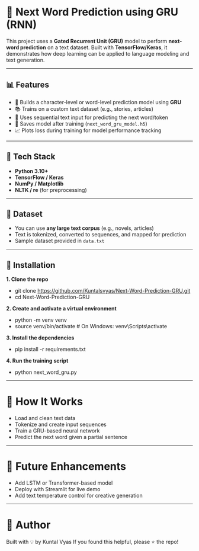 # 🔮 Next Word Prediction using GRU (RNN)

This project uses a **Gated Recurrent Unit (GRU)** model to perform **next-word prediction** on a text dataset. Built with **TensorFlow/Keras**, it demonstrates how deep learning can be applied to language modeling and text generation.

---

## 📊 Features

- 🧠 Builds a character-level or word-level prediction model using **GRU**
- 📚 Trains on a custom text dataset (e.g., stories, articles)
- 🔁 Uses sequential text input for predicting the next word/token
- 💾 Saves model after training (`next_word_gru_model.h5`)
- 📈 Plots loss during training for model performance tracking

---

## 🧰 Tech Stack

- **Python 3.10+**
- **TensorFlow / Keras**
- **NumPy / Matplotlib**
- **NLTK / re** (for preprocessing)

---

## 📂 Dataset

- You can use **any large text corpus** (e.g., novels, articles)
- Text is tokenized, converted to sequences, and mapped for prediction
- Sample dataset provided in `data.txt`

---

## 🚀 Installation


**1. Clone the repo**
- git clone https://github.com/Kuntalsvyas/Next-Word-Prediction-GRU.git
- cd Next-Word-Prediction-GRU

**2. Create and activate a virtual environment**
- python -m venv venv
- source venv/bin/activate  # On Windows: venv\Scripts\activate

**3. Install the dependencies**
- pip install -r requirements.txt

**4. Run the training script**
- python next_word_gru.py

---

# 🧪 How It Works
- Load and clean text data
- Tokenize and create input sequences
- Train a GRU-based neural network
- Predict the next word given a partial sentence

---

# 📌 Future Enhancements
 - Add LSTM or Transformer-based model
 - Deploy with Streamlit for live demo
 - Add text temperature control for creative generation

---

# 🙌 Author
Built with 💡 by Kuntal Vyas
If you found this helpful, please ⭐ the repo!
